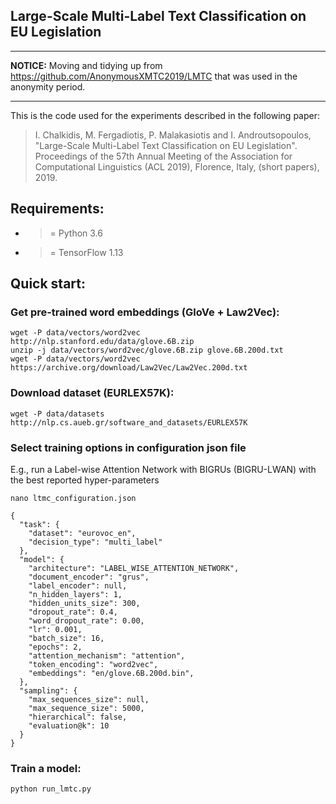 ## Large-Scale Multi-Label Text Classification on EU Legislation

___
**NOTICE:** Moving and tidying up from https://github.com/AnonymousXMTC2019/LMTC that was used in the anonymity period.  
___
This is the code used for the experiments described in the following paper:


> I. Chalkidis, M. Fergadiotis, P. Malakasiotis and I. Androutsopoulos, "Large-Scale Multi-Label Text Classification on EU Legislation". Proceedings of the 57th Annual Meeting of the Association for Computational Linguistics (ACL 2019), Florence, Italy, (short papers), 2019.

## Requirements:

* >= Python 3.6
* >= TensorFlow 1.13

## Quick start:


### Get pre-trained word embeddings (GloVe + Law2Vec):

```
wget -P data/vectors/word2vec http://nlp.stanford.edu/data/glove.6B.zip
unzip -j data/vectors/word2vec/glove.6B.zip glove.6B.200d.txt
wget -P data/vectors/word2vec https://archive.org/download/Law2Vec/Law2Vec.200d.txt
```

### Download dataset (EURLEX57K):

```
wget -P data/datasets http://nlp.cs.aueb.gr/software_and_datasets/EURLEX57K
```

### Select training options in configuration json file

E.g., run a Label-wise Attention Network with BIGRUs (BIGRU-LWAN) with the best reported hyper-parameters

```
nano ltmc_configuration.json

{
  "task": {
    "dataset": "eurovoc_en",
    "decision_type": "multi_label"
  },
  "model": {
    "architecture": "LABEL_WISE_ATTENTION_NETWORK",
    "document_encoder": "grus",
    "label_encoder": null,
    "n_hidden_layers": 1,
    "hidden_units_size": 300,
    "dropout_rate": 0.4,
    "word_dropout_rate": 0.00,
    "lr": 0.001,
    "batch_size": 16,
    "epochs": 2,
    "attention_mechanism": "attention",
    "token_encoding": "word2vec",
    "embeddings": "en/glove.6B.200d.bin",
  },
  "sampling": {
    "max_sequences_size": null,
    "max_sequence_size": 5000,
    "hierarchical": false,
    "evaluation@k": 10
  }
}
```

### Train a model:

```
python run_lmtc.py
```
